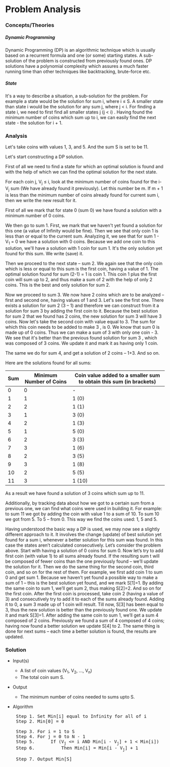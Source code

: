 # Problem Analysis

### Concepts/Theories

##### Dynamic Programming
Dynamic Programming (DP) is an algorithmic technique which is usually based on a recurrent formula and one (or some) 
starting states. A sub-solution of the problem is constructed from previously found ones. DP solutions have a polynomial 
complexity which assures a much faster running time than other techniques like backtracking, brute-force etc.

##### State
It's a way to describe a situation, a sub-solution for the problem. For example a state would be the solution for sum i, 
where i ≤ S. A smaller state than state i would be the solution for any sum j, where j < i. For finding a state i, we 
need to first find all smaller states j (j < i) . Having found the minimum number of coins which sum up to i, we can 
easily find the next state - the solution for i + 1.

### Analysis
Let's take coins with values 1, 3, and 5. And the sum S is set to be 11. 

Let's start constructing a DP solution.

First of all we need to find a state for which an optimal solution is found and with the help of which we can find the 
optimal solution for the next state.

For each coin j, V<sub>j</sub> ≤ i, look at the minimum number of coins found for the i-V<sub>j</sub> sum (We have 
already found it previously). Let this number be m. If m + 1 is less than the minimum number of coins already found for 
current sum i, then we write the new result for it.

First of all we mark that for state 0 (sum 0) we have found a solution with a minimum number of 0 coins. 

We then go to sum 1. First, we mark that we haven't yet found a solution for this one (a value of Infinity would be 
fine). Then we see that only coin 1 is less than or equal to the current sum. Analyzing it, we see that for sum 
1 - V<sub>1</sub> = 0 we have a solution with 0 coins. Because we add one coin to this solution, we'll have a 
solution with 1 coin for sum 1. It's the only solution yet found for this sum. We write (save) it. 

Then we proceed to the next state – sum 2. We again see that the only coin which is less or equal to this sum is the 
first coin, having a value of 1. The optimal solution found for sum (2-1) = 1 is coin 1. This coin 1 plus the first 
coin will sum up to 2, and thus make a sum of 2 with the help of only 2 coins. This is the best and only solution for 
sum 2. 

Now we proceed to sum 3. We now have 2 coins which are to be analyzed – first and second one, having values of 1 
and 3. Let's see the first one. There exists a solution for sum 2 (3 – 1) and therefore we can construct from it a 
solution for sum 3 by adding the first coin to it. Because the best solution for sum 2 that we found has 2 coins, the 
new solution for sum 3 will have 3 coins. Now let's take the second coin with value equal to 3. The sum for which 
this coin needs to be added to make 3 , is 0. We know that sum 0 is made up of 0 coins. Thus we can make a sum of 3 
with only one coin - 3. We see that it's better than the previous found solution for sum 3 , which was composed of 3 
coins. We update it and mark it as having only 1 coin. 

The same we do for sum 4, and get a solution of 2 coins – 1+3. And so on. 

Here are the solutions found for all sums:

| Sum	        | Minimum Number of Coins | Coin value added to a smaller sum to obtain this sum (in brackets) |
| ------------- | ----------------------- | ------------------------------------------------------------------ |
| 0	            | 0	                      | -                                                                  | 
| 1	            | 1	                      | 1 (0)                                                              |
| 2	            | 2	                      | 1 (1)                                                              |
| 3	            | 1	                      | 3 (0)                                                              |
| 4	            | 2	                      | 1 (3)                                                              |
| 5	            | 1	                      | 5 (0)                                                              |
| 6	            | 2	                      | 3 (3)                                                              |
| 7	            | 3	                      | 1 (6)                                                              |
| 8	            | 2	                      | 3 (5)                                                              |
| 9	            | 3	                      | 1 (8)                                                              |
| 10            | 2	                      | 5 (5)                                                              |
| 11            | 3	                      | 1 (10)                                                             |

As a result we have found a solution of 3 coins which sum up to 11.

Additionally, by tracking data about how we got to a certain sum from a previous one, we can find what coins were used 
in building it. For example: to sum 11 we got by adding the coin with value 1 to a sum of 10. To sum 10 we got from 5. 
To 5 – from 0. This way we find the coins used: 1, 5 and 5.

Having understood the basic way a DP is used, we may now see a slightly different approach to it. It involves the 
change (update) of best solution yet found for a sum i, whenever a better solution for this sum was found. In this case 
the states aren’t calculated consecutively. Let’s consider the problem above. Start with having a solution of 0 coins 
for sum 0. Now let’s try to add first coin (with value 1) to all sums already found. If the resulting sum t will be 
composed of fewer coins than the one previously found – we’ll update the solution for it. Then we do the same thing for 
the second coin, third coin, and so on for the rest of them. For example, we first add coin 1 to sum 0 and get sum 1. 
Because we haven’t yet found a possible way to make a sum of 1 – this is the best solution yet found, and we mark 
S[1]=1. By adding the same coin to sum 1, we’ll get sum 2, thus making S[2]=2. And so on for the first coin. After the 
first coin is processed, take coin 2 (having a value of 3) and consecutively try to add it to each of the sums already 
found. Adding it to 0, a sum 3 made up of 1 coin will result. Till now, S[3] has been equal to 3, thus the new solution 
is better than the previously found one. We update it and mark S[3]=1. After adding the same coin to sum 1, we’ll get a 
sum 4 composed of 2 coins. Previously we found a sum of 4 composed of 4 coins; having now found a better solution we 
update S[4] to 2. The same thing is done for next sums – each time a better solution is found, the results are updated.

### Solution
* Input(s)
    - A list of coin values (V<sub>1</sub>, V<sub>2</sub>, ..., V<sub>n</sub>)
    - The total coin sum S. 

* Output
    - The minimum number of coins needed to sums upto S. 

* Algorithm
<pre>
    Step 1. Set Min[i] equal to Infinity for all of i
    Step 2. Min[0] = 0

    Step 3. For i = 1 to S
    Step 4. For j = 0 to N - 1
    Step 5.      If (V<sub>j</sub> <= i AND Min[i - V<sub>j</sub>] + 1 < Min[i])
    Step 6.          Then Min[i] = Min[i - V<sub>j</sub>] + 1
    
    Step 7. Output Min[S]
</pre>
